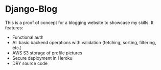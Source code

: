 # Django-Blog
This is a proof of concept for a blogging website to showcase my skills. It features:

* Functional auth
* All basic backend operations with validation (fetching, sorting, filtering, etc.)
* AWS S3 storage of profile pictures
* Secure deployment in Heroku
* DRY source code

